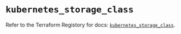 # `kubernetes_storage_class`

Refer to the Terraform Registory for docs: [`kubernetes_storage_class`](https://registry.terraform.io/providers/hashicorp/kubernetes/2.22.0/docs/resources/storage_class).
